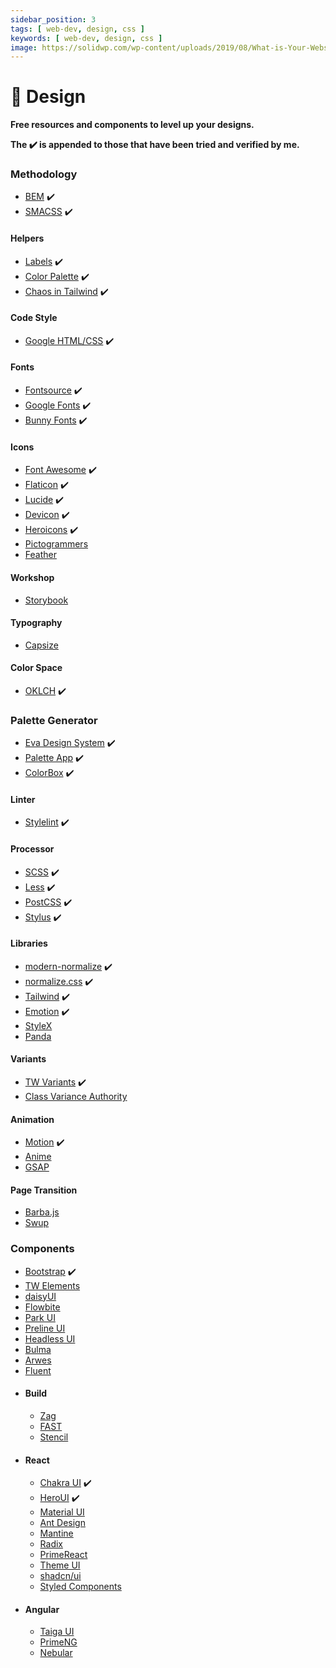 ```yaml
---
sidebar_position: 3
tags: [ web-dev, design, css ]
keywords: [ web-dev, design, css ]
image: https://solidwp.com/wp-content/uploads/2019/08/What-is-Your-Website-Design-Process-Blog-Post-Feature-Image-36119-01-1024x537.png
---
```

# 💅 Design
**Free resources and components to level up your designs.**

**The :heavy_check_mark: is appended to those that have been tried and verified by me.**

### Methodology
- [BEM](https://getbem.com) :heavy_check_mark:
- [SMACSS](https://smacss.com) :heavy_check_mark:

#### Helpers
- [Labels](https://refactoringui.com/previews/labels-are-a-last-resort) :heavy_check_mark:
- [Color Palette](https://refactoringui.com/previews/building-your-color-palette) :heavy_check_mark:
- [Chaos in Tailwind](https://evilmartians.com/chronicles/5-best-practices-for-preventing-chaos-in-tailwind-css) :heavy_check_mark:

#### Code Style
- [Google HTML/CSS](https://google.github.io/styleguide/htmlcssguide.html) :heavy_check_mark:

#### Fonts
- [Fontsource](https://fontsource.org) :heavy_check_mark:
- [Google Fonts](https://fonts.google.com) :heavy_check_mark:
- [Bunny Fonts](https://fonts.bunny.net) :heavy_check_mark:

#### Icons
- [Font Awesome](https://fontawesome.com) :heavy_check_mark:
- [Flaticon](https://flaticon.com) :heavy_check_mark:
- [Lucide](https://lucide.dev) :heavy_check_mark:
- [Devicon](https://devicon.dev) :heavy_check_mark:
- [Heroicons](https://heroicons.com) :heavy_check_mark:
- [Pictogrammers](https://pictogrammers.com)
- [Feather](https://feathericons.com)

#### Workshop
- [Storybook](https://storybook.js.org)

#### Typography
- [Capsize](https://seek-oss.github.io/capsize)

#### Color Space
- [OKLCH](https://developer.mozilla.org/en-US/docs/Web/CSS/color_value/oklch) :heavy_check_mark:

### Palette Generator
- [Eva Design System](https://colors.eva.design) :heavy_check_mark:
- [Palette App](https://bairesdev.com/tools/color-palette-app/editor) :heavy_check_mark:
- [ColorBox](https://colorbox.io) :heavy_check_mark:

#### Linter
- [Stylelint](https://stylelint.io) :heavy_check_mark:

#### Processor
- [SCSS](https://sass-lang.com) :heavy_check_mark:
- [Less](https://lesscss.org) :heavy_check_mark:
- [PostCSS](https://postcss.org) :heavy_check_mark:
- [Stylus](https://stylus-lang.com) :heavy_check_mark:

#### Libraries
- [modern-normalize](https://github.com/sindresorhus/modern-normalize) :heavy_check_mark:
- [normalize.css](https://csstools.github.io/normalize.css) :heavy_check_mark:
- [Tailwind](https://tailwindcss.com) :heavy_check_mark:
- [Emotion](https://emotion.sh) :heavy_check_mark:
- [StyleX](https://stylexjs.com)
- [Panda](https://panda-css.com)

#### Variants
- [TW Variants](https://tailwind-variants.org) :heavy_check_mark:
- [Class Variance Authority](https://cva.style)

#### Animation
- [Motion](https://motion.dev) :heavy_check_mark:
- [Anime](https://animejs.com)
- [GSAP](https://greensock.com/gsap)

#### Page Transition
- [Barba.js](https://barba.js.org)
- [Swup](https://swup.js.org)

### Components
- [Bootstrap](https://getbootstrap.com) :heavy_check_mark:
- [TW Elements](https://tailwind-elements.com)
- [daisyUI](https://daisyui.com)
- [Flowbite](https://flowbite.com)
- [Park UI](https://park-ui.com)
- [Preline UI](https://preline.co)
- [Headless UI](https://headlessui.com)
- [Bulma](https://bulma.io)
- [Arwes](https://arwes.dev)
- [Fluent](https://fluent2.microsoft.design)
- #### Build
  - [Zag](https://zagjs.com)
  - [FAST](https://fast.design)
  - [Stencil](https://stenciljs.com)
- #### React
  - [Chakra UI](https://chakra-ui.com) :heavy_check_mark:
  - [HeroUI](https://heroui.org) :heavy_check_mark:
  - [Material UI](https://mui.com)
  - [Ant Design](https://ant.design)
  - [Mantine](https://mantine.dev)
  - [Radix](https://radix-ui.com)
  - [PrimeReact](https://primereact.org)
  - [Theme UI](https://theme-ui.com)
  - [shadcn/ui](https://ui.shadcn.com)
  - [Styled Components](https://styled-components.com)
- #### Angular
  - [Taiga UI](https://taiga-ui.dev)
  - [PrimeNG](https://primeng.org)
  - [Nebular](https://akveo.github.io/nebular)

